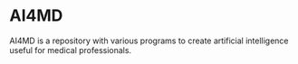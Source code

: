 # AI4MD
AI4MD is a repository with various programs to create artificial intelligence useful for medical professionals.
